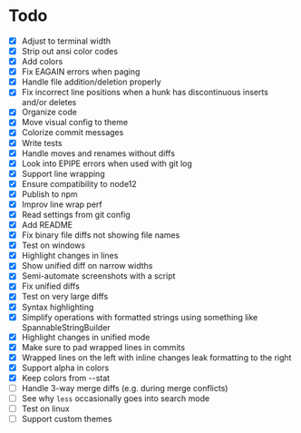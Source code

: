# Todo

-   [x] Adjust to terminal width
-   [x] Strip out ansi color codes
-   [x] Add colors
-   [x] Fix EAGAIN errors when paging
-   [x] Handle file addition/deletion properly
-   [x] Fix incorrect line positions when a hunk has discontinuous inserts and/or deletes
-   [x] Organize code
-   [x] Move visual config to theme
-   [x] Colorize commit messages
-   [x] Write tests
-   [x] Handle moves and renames without diffs
-   [x] Look into EPIPE errors when used with git log
-   [x] Support line wrapping
-   [x] Ensure compatibility to node12
-   [x] Publish to npm
-   [x] Improv line wrap perf
-   [x] Read settings from git config
-   [x] Add README
-   [x] Fix binary file diffs not showing file names
-   [x] Test on windows
-   [x] Highlight changes in lines
-   [x] Show unified diff on narrow widths
-   [x] Semi-automate screenshots with a script
-   [x] Fix unified diffs
-   [x] Test on very large diffs
-   [x] Syntax highlighting
-   [x] Simplify operations with formatted strings using something like SpannableStringBuilder
-   [x] Highlight changes in unified mode
-   [x] Make sure to pad wrapped lines in commits
-   [x] Wrapped lines on the left with inline changes leak formatting to the right
-   [x] Support alpha in colors
-   [x] Keep colors from --stat
-   [ ] Handle 3-way merge diffs (e.g. during merge conflicts)
-   [ ] See why `less` occasionally goes into search mode
-   [ ] Test on linux
-   [ ] Support custom themes
